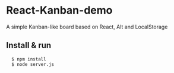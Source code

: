 React-Kanban-demo
===

A simple Kanban-like board based on React, Alt and LocalStorage

Install & run
---

```
  $ npm install
  $ node server.js
```
